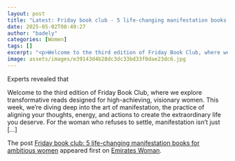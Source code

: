 ```yaml
---
layout: post
title: "Latest: Friday book club - 5 life-changing manifestation books for ambitious women"
date: 2025-05-02T08:49:27
author: "badely"
categories: [Women]
tags: []
excerpt: "<p>Welcome to the third edition of Friday Book Club, where we explore transformative reads designed for high-achieving, visionary women. This week, we"
image: assets/images/e39143d4b28dc3dc33bd33f0dae23dc6.jpg
---
```


Experts revealed that <p>Welcome to the third edition of Friday Book Club, where we explore transformative reads designed for high-achieving, visionary women. This week, we’re diving deep into the art of manifestation, the practice of aligning your thoughts, energy, and actions to create the extraordinary life you deserve. For the woman who refuses to settle, manifestation isn’t just [&#8230;]</p>
<p>The post <a href="https://emirateswoman.com/5-manifestation-books-ambitious-women/" rel="nofollow">Friday book club: 5 life-changing manifestation books for ambitious women</a> appeared first on <a href="https://emirateswoman.com" rel="nofollow">Emirates Woman</a>.</p>

